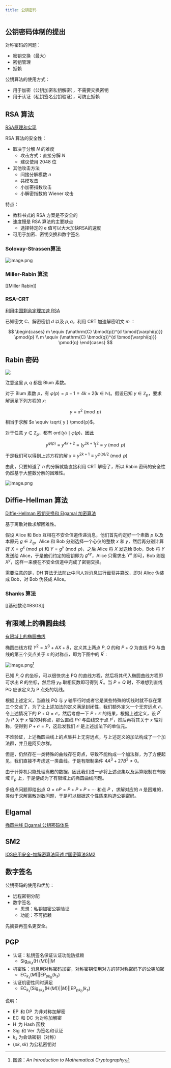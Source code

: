 ```yaml
---
title: 公钥密码
---
```

## 公钥密码体制的提出

对称密码的问题：

- 密钥交换（最大）
- 密钥管理
- 抵赖

公钥算法的使用方式：

- 用于加密（公钥加密私钥解密），不需要交换密钥
- 用于认证（私钥签名公钥验证），可防止抵赖

## RSA 算法

[RSA原理和实现](https://www.ruanx.net/rsa-intro/)

RSA 算法的安全性：

- 取决于分解 $N$ 的难度
	- 攻击方式：直接分解 $N$
	- 建议使用 2048 位
- 其他攻击方法
	- 间接分解模数 $n$
	- 共模攻击
	- 小加密指数攻击
	- 小解密指数的 Wiener 攻击

特点：

- 教科书式的 RSA 方案是不安全的
- 速度慢是 RSA 算法的主要缺点
	- 选择特定的 e 值可以大大加快RSA的速度
- 可用于加密、密钥交换和数字签名

### Solovay-Strassen算法

![image.png](https://picgo-1259588753.cos.ap-beijing.myqcloud.com/202406192246535.png)

### Miller-Rabin 算法

[[Miller Rabin]]

### RSA-CRT

[利用中国剩余定理加速 RSA](https://mp.weixin.qq.com/s/boWtEctrsGjmqnDzHBaM_w)

已知密文 $\mathrm{C}$、解密密钥 $d$ 以及 $p,q$，利用 CRT 加速解密明文 $m$ ：

$$
\begin{cases}
m \equiv (\mathrm{C} \bmod{p})^{d \bmod{\varphi(p)}} \pmod{p} \\
m \equiv (\mathrm{C} \bmod{q})^{d \bmod{\varphi(q)}} \pmod{q}
\end{cases}
$$

## Rabin 密码

![](https://picgo-1259588753.cos.ap-beijing.myqcloud.com/202406201509801.png)

注意这里 $p,q$ 都是 Blum 素数。

对于 Blum 素数 $p$，有 $\varphi(p) = p-1 = 4k+2(k\in \mathbb{N})$。假设已知 $y \in \mathbb{Z}_{p}$，要求解满足下列方程的 $x$:

$$
y \equiv x^2 \pmod{p}
$$

相当于求解 $x \equiv \sqrt{ y } \pmod{p}$。

对于任意 $y \in \mathbb{Z}_{p}$，都有 $\operatorname{ord}(y) \mid \varphi(p)$，因此

$$
y^{\varphi(p)}\equiv y^{4k+2} \equiv (y^{2k+1})^2 \equiv y \pmod{p}
$$

于是我们可以得到上述方程的解 $x \equiv y^{2k+1} \equiv y^{\varphi(p)/2} \pmod{p}$

由此，只要知道了 $n$ 的分解就能直接利用 CRT 解密了，所以 Rabin 密码的安全性仍然基于大整数分解的困难性。

![image.png](https://picgo-1259588753.cos.ap-beijing.myqcloud.com/202406201510240.png)



## Diffie-Hellman 算法

[Diffie-Hellman 密钥交换和 Elgamal 加密算法](https://www.ruanx.net/diffie-hellman/)

基于离散对数求解困难性。

假设 Alice 和 Bob 互相在不安全信道传递消息，他们首先约定好一个素数 $p$ 以及本原元 $g \in \mathbb{Z}_{g}$，Alice 和 Bob 分别选择一个心仪的整数 $x$ 和 $y$，然后再分别计算好 $X = g^x \pmod{p}$ 和 $Y = g^y \pmod{p}$，之后 Alice 将 $X$ 发送给 Bob，Bob 将 $Y$ 发送给 Alice，于是他们约定的密钥即为 $g^{xy}$，Alice 只需求出 $Y^x$ 即可，Bob 则是 $X^y$，这样一来便在不安全信道中完成了密钥交换。

需要注意的是，DH 算法无法防止中间人对消息进行截获并篡改，即对 Alice 伪装成 Bob，对 Bob 伪装成 Alice。

### Shanks 算法

[[基础数论#BSGS]]

## 有限域上的椭圆曲线

[有限域上的椭圆曲线](https://www.ruanx.net/elliptic-curve/)

椭圆曲线方程 $Y^2 = X^3 + AX + B$，定义其上两点 $P,Q$ 的和 $P+Q$ 为直线 PQ 与曲线的第三个交点关于 $x$ 的对称点，即为下图中的 $R^\prime$ :

![image.png](https://picgo-1259588753.cos.ap-beijing.myqcloud.com/202406251147906.png)[^1]

[^1]: 图源：_An Introduction to Mathematical Cryptography_

已知 $P,Q$ 的坐标，可以很快求出 PQ 的直线方程，然后将其代入椭圆曲线方程即可求出 $R$ 的坐标，然后将 $y_{R}$ 取相反数即可得到 $R^\prime$。当 $P=Q$ 时，不难想到直线 PQ 应该定义为 P 点处的切线。

根据上述定义，当直线 PQ 与 $y$ 轴平行时或者它是某些特殊的切线时就不存在第三个交点了，为了让上述加法的定义满足封闭性，我们额外定义一个无穷远点 $\mathcal{O}$，令上述情况下的 $P+Q = \mathcal{O}$，然后考虑一下 $P+\mathcal{O}$ 的结果，根据上述定义，设 $P^\prime$ 为 $P$ 关于 $x$ 轴的对称点，那么直线 $P\mathcal{O}$ 与曲线交于点 $P^\prime$，然后再将其关于 $x$ 轴对称，便得到 $P+\mathcal{O}=P$，这启发我们 $\mathcal{O}$ 是上述加法下的单位元。

不难验证，上述椭圆曲线上的点集并上无穷远点，与上述定义的加法构成了一个加法群，并且是阿贝尔群。

但是，仍然存在一类特殊的曲线存在奇点，导致不能构成一个加法群，为了方便起见，我们直接不考虑这一类曲线。于是有限制条件 $4A^3 + 27B^2 \not=0$。

由于计算机只能处理离散的数据，因此我们进一步将上述点集以及运算限制在有限域 $\mathbb{F}_{p}$ 上，于是便成为了有限域上的椭圆曲线问题。

多倍点问题即给出点 $Q = nP = P+P+P+\cdots$ 和点 $P$ ，求解对应的 $n$ 是困难的，类似于求解离散对数问题，于是可以根据这个性质来构造公钥密码。

## Elgamal

[椭圆曲线 Elgamal 公钥密码体系](https://www.ruanx.net/elliptic-elgamal/)

## SM2

[IOS应用安全-加解密算法简述 \#国密算法SM2](https://dishibolei.github.io/2017/05/25/save-encode/#%E5%9B%BD%E5%AF%86%E7%AE%97%E6%B3%95SM2)

## 数字签名

公钥密码的使用和优势：

- 远程密钥分配
- 数字签名
	- 思想：私钥加密公钥验证
	- 功能：不可抵赖

先摘要再签名更安全。

## PGP

- 认证：私钥签名保证认证功能防抵赖
	- $\operatorname{Sig}_{sk_{A}}(\operatorname{H}(M))||M$
- 机密性：消息用对称密码加密，对称密钥使用对方的非对称密码下的公钥加密
	- $\operatorname{EC}_{k_{s}}(M)||\operatorname{EP}_{{pk_{B}}}(k_{s})$
- 认证机密性同时满足
	- $\operatorname{EC}_{k_{s}}(\operatorname{Sig}_{sk_{A}}(\operatorname{H}(M))||M)||\operatorname{EP}_{{pk_{B}}}(k_{s})$

说明：

- $\operatorname{EP}$ 和 $\operatorname{DP}$ 为非对称加解密
- $\operatorname{EC}$ 和 $\operatorname{DC}$ 为对称加解密
- $\operatorname{H}$ 为 Hash 函数
- $\operatorname{Sig}$ 和 $\operatorname{Ver}$ 为签名和认证
- $k_{s}$ 为会话密钥（对称）
- $(pk,sk)$ 为公私密钥对